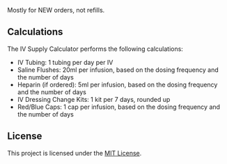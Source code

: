 Mostly for NEW orders, not refills.

## Calculations

The IV Supply Calculator performs the following calculations:

- IV Tubing: 1 tubing per day per IV
- Saline Flushes: 20ml per infusion, based on the dosing frequency and the number of days
- Heparin (if ordered): 5ml per infusion, based on the dosing frequency and the number of days
- IV Dressing Change Kits: 1 kit per 7 days, rounded up
- Red/Blue Caps: 1 cap per infusion, based on the dosing frequency and the number of days

## License

This project is licensed under the [MIT License](LICENSE).
